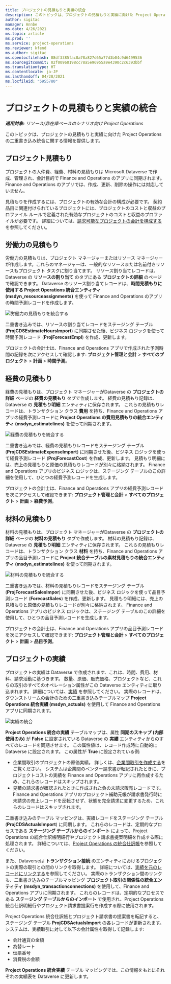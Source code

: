```yaml
---
title: プロジェクトの見積もりと実績の統合
description: このトピックは、プロジェクトの見積もりと実績に向けた Project Operations の二重書き込み統合に関する情報を提供します。
author: sigitac
manager: Annbe
ms.date: 4/26/2021
ms.topic: article
ms.prod: ''
ms.service: project-operations
ms.reviewer: kfend
ms.author: sigitac
ms.openlocfilehash: 88df3385fac0a78a827d65a77d3b04c9d6499536
ms.sourcegitcommit: 02f00960198cc78a5e96955a9e4390c2c6393bbf
ms.translationtype: HT
ms.contentlocale: ja-JP
ms.lasthandoff: 04/28/2021
ms.locfileid: "5955780"
---
```

# <a name="project-estimates-and-actuals-integration"></a>プロジェクトの見積もりと実績の統合

_**適用対象:** リソース/非在庫ベースのシナリオ向け Project Operations_

このトピックは、プロジェクトの見積もりと実績に向けた Project Operations の二重書き込み統合に関する情報を提供します。

## <a name="project-estimates"></a>プロジェクト見積もり

プロジェクトの人件費、経費、材料の見積もりは Microsoft Dataverse で作成、管理され、会計目的で Finance and Operations のアプリに同期されます。 Finance and Operations のアプリでは、作成、更新、削除の操作には対応していません。

見積もりを作成するには、プロジェクトの有効な会計の構成が必要です。 契約品目に関連付けられているプロジェクトには、プロジェクトのコストと収益のプロファイル ルールで定義された有効なプロジェクトのコストと収益のプロファイルが必要です。 詳細については、[請求可能なプロジェクトの会計を構成する](../project-accounting/configure-accounting-billable-projects.md#configure-project-cost-and-revenue-profile-rules) を参照してください。

## <a name="labor-estimates"></a>労働力の見積もり

労働力の見積もりは、プロジェクト マネージャーまたはリソース マネージャーが作成します。これらのマネージャーは、一般的なリソースまたは名前付きリソースもプロジェクト タスクに割り当てます。 リソース割り当てレコードは、Dataverse の **リソースの割り当て** のタブにある **プロジェクトの詳細** のページで確認できます。 Dataverse のリソース割り当てレコードは、**時間見積もりに使用する Project Operations 統合エンティティ (msdyn\_resourceassignments)** を使って Finance and Operations のアプリの時間予測レコードを作成します。

   ![労働力の見積もりを統合する](./Media/DW4LaborEstimates.png)

二重書き込みでは、リソースの割り当てレコードをステージング テーブル (**ProjCDSEstimateHoursImport**) に同期させた後、ビジネス ロジックを使って時間予測レコード (**ProjForecastEmpl**) を作成、更新します。

プロジェクトの会計士は、Finance and Operations アプリで作成された予測時間の記録を次にアクセスして確認します: **プロジェクト管理と会計** > **すべてのプロジェクト** > **計画** > **時間予測**。

## <a name="expense-estimates"></a>経費の見積もり

経費の見積もりは、プロジェクト マネージャーがDataverse の **プロジェクトの詳細** ページの **経費の見積もり** タブで作成します。 経費の見積もり記録は、Dataverse の **見積もり明細** エンティティに保存されます。 これらの見積もりレコードは、トランザクション クラス **費用** を持ち、Finance and Operations アプリの経費予測レコードに **Project Operations の費用見積もりの統合エンティティ (msdyn\_estimatelines)** を使って同期されます。

   ![経費の見積もりを統合する](./Media/DW4ExpenseEstimates.png)

二重書き込みでは、経費の見積もりレコードをステージング テーブル (**ProjCDSEstimateExpenseImport**) に同期させた後、ビジネス ロジックを使って経費予測レコード (**ProjForecastCost**) を作成、更新します。 見積もり明細には、売上の見積もりと原価の見積もりレコードが別々に格納されます。 Finance and Operations アプリのビジネス ロジックは、ステージング テーブルのこの詳細を使用して、ひとつの経費予測レコードを生成します。

プロジェクトの会計士は、Finance and Operations アプリの経費予測レコードを次にアクセスして確認できます: **プロジェクト管理と会計** > **すべてのプロジェクト** > **計画** > **経費予測**。

## <a name="material-estimates"></a>材料の見積もり

材料の見積もりは、プロジェクト マネージャーがDataverse の **プロジェクトの詳細** ページの **材料の見積もり** タブで作成します。 材料の見積もり記録は、Dataverse の **見積もり明細** エンティティに保存されます。 これらの見積もりレコードは、トランザクション クラス **材料** を持ち、Finance and Operations アプリの品目予測レコードに **Project 統合テーブルの素材見積もりの統合エンティティ (msdyn\_estimatelines)** を使って同期されます。

   ![材料の見積もりを統合する](./Media/DW4MaterialEstimates.png)

二重書き込みでは、材料の見積もりレコードをステージング テーブル (**ProjForecastSalesImpor**) に同期させた後、ビジネス ロジックを使って品目予測レコード (**ForecastSales**) を作成、更新します。 見積もり明細には、売上の見積もりと原価の見積もりレコードが別々に格納されます。 Finance and Operations アプリのビジネス ロジックは、ステージング テーブルのこの詳細を使用して、ひとつの品目予測レコードを生成します。

プロジェクトの会計士は、Finance and Operations アプリの品目予測レコードを次にアクセスして確認できます: **プロジェクト管理と会計** > **すべてのプロジェクト** > **計画** > **品目予測**。

## <a name="project-actuals"></a>プロジェクトの実績

プロジェクトの実績は Dataverse で作成されます、これは、時間、費用、材料、請求活動に基づきます。 数量、原価、販売価格、プロジェクトなど、これらの取引のすべてのオペレーション属性がこの Dataverse エンティティに取り込まれます。 詳細については、[実績](../actuals/actuals-overview.md) を参照してください。 実際のレコードは、ダウンストリームの会計のための二重書き込みテーブルマップ **Project Operations 統合実績 (msdyn\_actuals)** を使用して Finance and Operations アプリに同期されます。

   ![実績の統合](./Media/DW4Actuals.png)

**Project Operations 統合の実績** テーブルマップは、属性 **同期のスキップ (内部使用のみ)** が **False** に設定されている Dataverse の **実績** エンティティからのすべてのレコードを同期させます。 この属性値は、レコード作成時に自動的に Dataverse に設定されます。 この属性が **True** に設定されている例:

  - 企業間取引のプロジェクトの原価実績。 詳しくは、[企業間取引を作成する](../project-accounting/create-intercompany-transactions.md)をご覧ください。 システムは企業間のベンダー請求書が転記されたときに、プロジェクトコストの実績を Finance and Operations アプリに再作成するため、これらのレコードはスキップされます。
  - 見積の請求書が確認されたときに作成された負の未請求販売レコードです。 Finance and Operations アプリのプロジェクト補助元帳が請求書発行時に未請求の売上レコードを反転させず、状態を完全請求に変更するため、これらのレコードはスキップされます。

二重書き込みのテーブル マッピングは、実績レコードをステージング テーブル (**ProjCDSActualsImport**) に同期します。 これらのレコードは、定期的なプロセスである  **ステージング テーブルからのインポート** によって、Project Operations の統合仕訳帳明細行やプロジェクト請求書提案明細を作成する際に処理されます。 詳細については、[Project Operations の統合仕訳帳](../project-accounting/project-operations-integration-journal.md)を参照してください。

また、Dataverseは **トランザクション接続** のエンティティにおけるプロジェクトの実際の取引との間のリンクを取得します。 詳細については、[実績を元のレコードにリンクする](../actuals/linkingactuals.md)を参照してください。 実際のトランザクション間のリンクも、二重書き込みのテーブルマッピング **プロジェクト取引の関係性の統合エンティティ (msdyn\_transactionconnections)** を使用して、Finance and Operations アプリに同期されます。 これらのレコードは、定期的なプロセスである **ステージング テーブルからのインポート** で使用され、Project Operations 統合仕訳明細行やプロジェクト請求書提案行を作成する際に使用されます。

Project Operations 統合仕訳帳とプロジェクト請求書の提案書を転記すると、ステージング テーブル **ProjCDSActualsImport** の各レコードが更新されます。 システムは、実績取引に対して以下の会計属性を取得して記録します:

- 会計通貨の金額
- 為替レート
- 伝票番号
- 消費税の金額

**Project Operations 統合実績** テーブル マッピングでは、この情報をもとにそれぞれの実績表を Dataverse に更新します。

